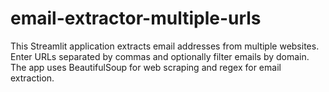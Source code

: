 # email-extractor-multiple-urls
This Streamlit application extracts email addresses from multiple websites. Enter URLs separated by commas and optionally filter emails by domain. The app uses BeautifulSoup for web scraping and regex for email extraction.
